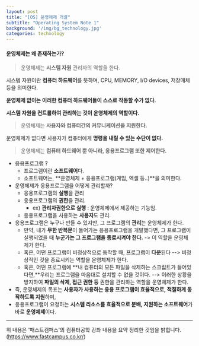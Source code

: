 ```yaml
---
layout: post
title: "[OS] 운영체제 개괄"
subtitle: "Operating System Note 1"
background: '/img/bg_technology.jpg'
categories: technology
---
```



#### 운영체제는 왜 존재하는가?



> 운영체제는 **시스템 자원** 관리자의 역할을 한다.

시스템 자원이란 **컴퓨터 하드웨어**를 뜻하며,  CPU, MEMORY, I/O devices, 저장매체 등을 의미한다.

**운영체제 없이는 이러한 컴퓨터 하드웨어들이 스스로 작동할 수가 없다.**

**시스템 자원을 컨트롤하여 관리하는 것이 운영체제의 역할이다.**



> 운영체제는 **사용자와 컴퓨터간의 커뮤니케이션을 지원한다.**

운영체제가 없다면 사용자가 컴퓨터에게 **명령을 내릴 수 있는 수단이 없다.**



> 운영체제는 **컴퓨터 하드웨어 뿐 아니라, 응용프로그램 또한 제어한다.**

- 응용프로그램 ? 
  - 프로그램이란 **소프트웨어**다.
  - 소프트웨어는, **운영체제 + 응용프로그램(게임, 엑셀 등..)**을 의미한다.
- 운영체제가 응용프로그램을 어떻게 관리할까?
  - 응용프로그램의 **실행**을 관리
  - 응용프로그램의 **권한**을 관리.
    - ex) **관리자권한으로 실행** : 운영체제에서 제공하는 기능임.
  - 응용프로그램을 사용하는 **사용자**도 관리.
- 응용프로그램은 누구나 만들 수 있지만, 그 프로그램의 **관리**는 운영체제가 한다.
  - 만약, 내가 **무한 반복문**이 들어가는 응용프로그램을 개발했다면, 그 프로그램이 실행되었을 때 **누군가는 그 프로그램을 종료시켜야 한다.**  -> 이 역할을 운영체제가 한다.
  - 혹은, 어떤 프로그램이 비정상적으로 동작할 때, 프로그램이 **다운**된다 --> 비정상적인 것을 종료시키는 역할을 운영체제가 한다.
  - 혹은, 어떤 프로그램에 **내 컴퓨터의 모든 파일을 삭제하는 스크립트가 들어있다면,**우리는 프로그램을 마음대로 설치할 수 없을 것이다. --> 이러한 상황을 방지하여 **파일의 삭제, 접근 권한 등** 권한을 관리하는 역할을 운영체제가 한다.
- 즉, 운영체제의 목표는 **사용자가 사용하는 응용 프로그램이 효율적으로, 적절하게 동작하도록 지원**하며, 
- 응용프로그램이 요청하는 **시스템 리소스를 효율적으로 분배, 지원하는 소프트웨어**가 바로 **운영체제**이다.


---
위 내용은 '패스트캠퍼스'의 컴퓨터공학 강좌 내용을 요약 정리한 것임을 밝힙니다.
(https://www.fastcampus.co.kr/)